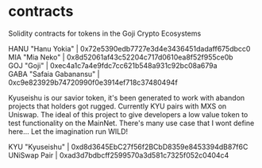 # contracts
Solidity contracts for tokens in the Goji Crypto Ecosystems

HANU "Hanu Yokia"       | 0x72e5390edb7727e3d4e3436451dadaff675dbcc0\
MIA  "Mia Neko"         | 0x8d52061af43c52204c717d0610ea8f52f955ce0b\
GOJ  "Goji"             | 0xec4a1c7a4e9fdc7cc621b548a931c92bc08a679a\
GABA "Safaia Gabanansu" | 0xc9e823929b74720990f0e3914ef718c37480494f

Kyuseishu is our savior token, it's been generated to work with abandon projects that holders got rugged. Currently KYU pairs with MXS on Uniswap. The ideal of this project to give developers a low value token to test functionality on the MainNet. There's many use case that I wont define here... Let the imagination run WILD!

KYU "Kyuseishu"         | 0xd8d3645EbC27f56f2BCbD8359e8453394dB87f6C\
UNiSwap Pair            | 0xad3d7bdbcff2599570a3d581c7325f052c0404c4
